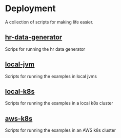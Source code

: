 <!--
 Copyright 2020 Crown Copyright
 
 Licensed under the Apache License, Version 2.0 (the "License");
 you may not use this file except in compliance with the License.
 You may obtain a copy of the License at
 
     http://www.apache.org/licenses/LICENSE-2.0
 
 Unless required by applicable law or agreed to in writing, software
 distributed under the License is distributed on an "AS IS" BASIS,
 WITHOUT WARRANTIES OR CONDITIONS OF ANY KIND, either express or implied.
 See the License for the specific language governing permissions and
 limitations under the License.
-->

# Deployment

A collection of scripts for making life easier.

## [hr-data-generator](../hr-data-generator/README.md)
Scrips for running the hr data generator

## [local-jvm](local-jvm/README.md)
Scripts for running the examples in local jvms

## [local-k8s](local-k8s/README.md)
Scripts for running the examples in a local k8s cluster

## [aws-k8s](aws-k8s/README.md)
Scripts for running the examples in an AWS k8s cluster